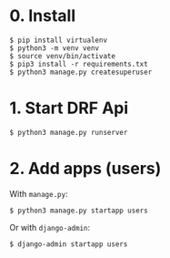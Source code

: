 # 0. Install

```
$ pip install virtualenv
$ python3 -m venv venv
$ source venv/bin/activate
$ pip3 install -r requirements.txt
$ python3 manage.py createsuperuser
```

# 1. Start DRF Api

```
$ python3 manage.py runserver
```

# 2. Add apps (users)

With `manage.py`:

```
$ python3 manage.py startapp users
```

Or with `django-admin`:

```
$ django-admin startapp users
```
